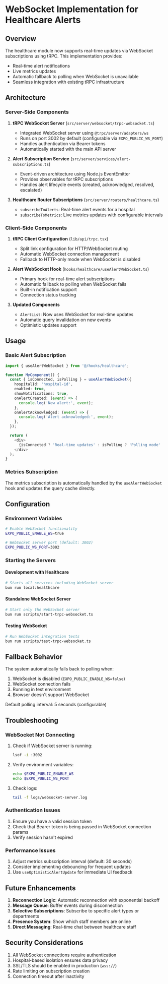 # WebSocket Implementation for Healthcare Alerts

## Overview

The healthcare module now supports real-time updates via WebSocket subscriptions using tRPC. This implementation provides:

- Real-time alert notifications
- Live metrics updates
- Automatic fallback to polling when WebSocket is unavailable
- Seamless integration with existing tRPC infrastructure

## Architecture

### Server-Side Components

1. **tRPC WebSocket Server** (`src/server/websocket/trpc-websocket.ts`)
   - Integrated WebSocket server using `@trpc/server/adapters/ws`
   - Runs on port 3002 by default (configurable via `EXPO_PUBLIC_WS_PORT`)
   - Handles authentication via Bearer tokens
   - Automatically started with the main API server

2. **Alert Subscription Service** (`src/server/services/alert-subscriptions.ts`)
   - Event-driven architecture using Node.js EventEmitter
   - Provides observables for tRPC subscriptions
   - Handles alert lifecycle events (created, acknowledged, resolved, escalated)

3. **Healthcare Router Subscriptions** (`src/server/routers/healthcare.ts`)
   - `subscribeToAlerts`: Real-time alert events for a hospital
   - `subscribeToMetrics`: Live metrics updates with configurable intervals

### Client-Side Components

1. **tRPC Client Configuration** (`lib/api/trpc.tsx`)
   - Split link configuration for HTTP/WebSocket routing
   - Automatic WebSocket connection management
   - Fallback to HTTP-only mode when WebSocket is disabled

2. **Alert WebSocket Hook** (`hooks/healthcare/useAlertWebSocket.ts`)
   - Primary hook for real-time alert subscriptions
   - Automatic fallback to polling when WebSocket fails
   - Built-in notification support
   - Connection status tracking

3. **Updated Components**
   - `AlertList`: Now uses WebSocket for real-time updates
   - Automatic query invalidation on new events
   - Optimistic updates support

## Usage

### Basic Alert Subscription

```typescript
import { useAlertWebSocket } from '@/hooks/healthcare';

function MyComponent() {
  const { isConnected, isPolling } = useAlertWebSocket({
    hospitalId: 'hospital-id',
    enabled: true,
    showNotifications: true,
    onAlertCreated: (event) => {
      console.log('New alert:', event);
    },
    onAlertAcknowledged: (event) => {
      console.log('Alert acknowledged:', event);
    },
  });

  return (
    <div>
      {isConnected ? 'Real-time updates' : isPolling ? 'Polling mode' : 'Disconnected'}
    </div>
  );
}
```

### Metrics Subscription

The metrics subscription is automatically handled by the `useAlertWebSocket` hook and updates the query cache directly.

## Configuration

### Environment Variables

```bash
# Enable WebSocket functionality
EXPO_PUBLIC_ENABLE_WS=true

# WebSocket server port (default: 3002)
EXPO_PUBLIC_WS_PORT=3002
```

### Starting the Servers

#### Development with Healthcare

```bash
# Starts all services including WebSocket server
bun run local:healthcare
```

#### Standalone WebSocket Server

```bash
# Start only the WebSocket server
bun run scripts/start-trpc-websocket.ts
```

#### Testing WebSocket

```bash
# Run WebSocket integration tests
bun run scripts/test-trpc-websocket.ts
```

## Fallback Behavior

The system automatically falls back to polling when:

1. WebSocket is disabled (`EXPO_PUBLIC_ENABLE_WS=false`)
2. WebSocket connection fails
3. Running in test environment
4. Browser doesn't support WebSocket

Default polling interval: 5 seconds (configurable)

## Troubleshooting

### WebSocket Not Connecting

1. Check if WebSocket server is running:
   ```bash
   lsof -i :3002
   ```

2. Verify environment variables:
   ```bash
   echo $EXPO_PUBLIC_ENABLE_WS
   echo $EXPO_PUBLIC_WS_PORT
   ```

3. Check logs:
   ```bash
   tail -f logs/websocket-server.log
   ```

### Authentication Issues

1. Ensure you have a valid session token
2. Check that Bearer token is being passed in WebSocket connection params
3. Verify session hasn't expired

### Performance Issues

1. Adjust metrics subscription interval (default: 30 seconds)
2. Consider implementing debouncing for frequent updates
3. Use `useOptimisticAlertUpdate` for immediate UI feedback

## Future Enhancements

1. **Reconnection Logic**: Automatic reconnection with exponential backoff
2. **Message Queue**: Buffer events during disconnection
3. **Selective Subscriptions**: Subscribe to specific alert types or departments
4. **Presence System**: Show which staff members are online
5. **Direct Messaging**: Real-time chat between healthcare staff

## Security Considerations

1. All WebSocket connections require authentication
2. Hospital-based isolation ensures data privacy
3. SSL/TLS should be enabled in production (`wss://`)
4. Rate limiting on subscription creation
5. Connection timeout after inactivity